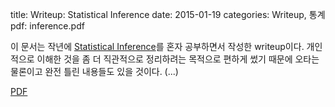 title: Writeup: Statistical Inference 
date: 2015-01-19
categories: Writeup, 통계
pdf: inference.pdf

이 문서는 작년에 [Statistical Inference](http://www.amazon.com/Statistical-Inference-George-Casella/dp/0534243126)를 혼자 공부하면서 작성한 writeup이다. 개인적으로 이해한 것을 좀 더 직관적으로 정리하려는 목적으로 편하게 썼기 때문에 오타는 물론이고 완전 틀린 내용들도 있을 것이다. (...)

[PDF](inference.pdf)
